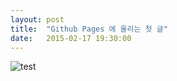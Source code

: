 ```yaml
---
layout: post
title:  "Github Pages 에 올리는 첫 글"
date:   2015-02-17 19:30:00
---
```


![test](https://cloud.githubusercontent.com/assets/11042717/6226706/5f171092-b6db-11e4-9303-4d47d95615ce.png)

